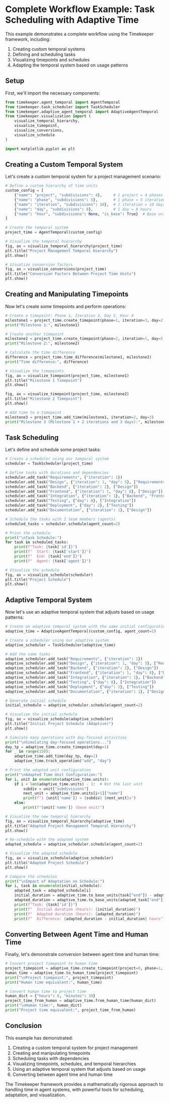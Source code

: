 # Complete Workflow Example: Task Scheduling with Adaptive Time

This example demonstrates a complete workflow using the Timekeeper framework, including:

1. Creating custom temporal systems
2. Defining and scheduling tasks
3. Visualizing timepoints and schedules
4. Adapting the temporal system based on usage patterns

## Setup

First, we'll import the necessary components:

```python
from timekeeper.agent_temporal import AgentTemporal
from timekeeper.task_scheduler import TaskScheduler
from timekeeper.adaptive_agent_temporal import AdaptiveAgentTemporal
from timekeeper.visualization import (
    visualize_temporal_hierarchy,
    visualize_timepoint,
    visualize_conversions,
    visualize_schedule
)

import matplotlib.pyplot as plt
```

## Creating a Custom Temporal System

Let's create a custom temporal system for a project management scenario:

```python
# Define a custom hierarchy of time units
custom_config = [
    {"name": "project", "subdivisions": 4},     # 1 project = 4 phases
    {"name": "phase", "subdivisions": 5},       # 1 phase = 5 iterations
    {"name": "iteration", "subdivisions": 10},  # 1 iteration = 10 days
    {"name": "day", "subdivisions": 8},         # 1 day = 8 hours
    {"name": "hour", "subdivisions": None, "is_base": True}  # Base unit
]

# Create the temporal system
project_time = AgentTemporal(custom_config)

# Visualize the temporal hierarchy
fig, ax = visualize_temporal_hierarchy(project_time)
plt.title("Project Management Temporal Hierarchy")
plt.show()

# Visualize conversion factors
fig, ax = visualize_conversions(project_time)
plt.title("Conversion Factors Between Project Time Units")
plt.show()
```

## Creating and Manipulating Timepoints

Now let's create some timepoints and perform operations:

```python
# Create a timepoint: Phase 1, Iteration 3, Day 2, Hour 4
milestone1 = project_time.create_timepoint(phase=1, iteration=3, day=2, hour=4)
print("Milestone 1:", milestone1)

# Create another timepoint
milestone2 = project_time.create_timepoint(phase=2, iteration=1, day=5, hour=2)
print("Milestone 2:", milestone2)

# Calculate the time difference
difference = project_time.time_difference(milestone1, milestone2)
print("Time difference:", difference)

# Visualize the timepoints
fig, ax = visualize_timepoint(project_time, milestone1)
plt.title("Milestone 1 Timepoint")
plt.show()

fig, ax = visualize_timepoint(project_time, milestone2)
plt.title("Milestone 2 Timepoint")
plt.show()

# Add time to a timepoint
milestone3 = project_time.add_time(milestone1, iteration=2, day=3)
print("Milestone 3 (Milestone 1 + 2 iterations and 3 days):", milestone3)
```

## Task Scheduling

Let's define and schedule some project tasks:

```python
# Create a scheduler using our temporal system
scheduler = TaskScheduler(project_time)

# Define tasks with durations and dependencies
scheduler.add_task("Requirements", {"iteration": 1})
scheduler.add_task("Design", {"iteration": 1, "day": 5}, ["Requirements"])
scheduler.add_task("Backend", {"iteration": 2}, ["Design"])
scheduler.add_task("Frontend", {"iteration": 1, "day": 8}, ["Design"])
scheduler.add_task("Integration", {"iteration": 1}, ["Backend", "Frontend"])
scheduler.add_task("Testing", {"day": 8}, ["Integration"])
scheduler.add_task("Deployment", {"day": 2}, ["Testing"])
scheduler.add_task("Documentation", {"iteration": 1}, ["Design"])

# Schedule the tasks with 2 team members (agents)
scheduled_tasks = scheduler.schedule(agent_count=2)

# Print the schedule
print("\nTask Schedule:")
for task in scheduled_tasks:
    print(f"Task: {task['id']}")
    print(f"  Start: {task['start']}")
    print(f"  End: {task['end']}")
    print(f"  Agent: {task['agent']}")

# Visualize the schedule
fig, ax = visualize_schedule(scheduler)
plt.title("Project Schedule")
plt.show()
```

## Adaptive Temporal System

Now let's use an adaptive temporal system that adjusts based on usage patterns:

```python
# Create an adaptive temporal system with the same initial configuration
adaptive_time = AdaptiveAgentTemporal(custom_config, agent_count=2)

# Create a scheduler using our adaptive system
adaptive_scheduler = TaskScheduler(adaptive_time)

# Add the same tasks
adaptive_scheduler.add_task("Requirements", {"iteration": 1})
adaptive_scheduler.add_task("Design", {"iteration": 1, "day": 5}, ["Requirements"])
adaptive_scheduler.add_task("Backend", {"iteration": 2}, ["Design"])
adaptive_scheduler.add_task("Frontend", {"iteration": 1, "day": 8}, ["Design"])
adaptive_scheduler.add_task("Integration", {"iteration": 1}, ["Backend", "Frontend"])
adaptive_scheduler.add_task("Testing", {"day": 8}, ["Integration"])
adaptive_scheduler.add_task("Deployment", {"day": 2}, ["Testing"])
adaptive_scheduler.add_task("Documentation", {"iteration": 1}, ["Design"])

# Generate initial schedule
initial_schedule = adaptive_scheduler.schedule(agent_count=2)

# Visualize the initial schedule
fig, ax = visualize_schedule(adaptive_scheduler)
plt.title("Initial Project Schedule (Adaptive)")
plt.show()

# Simulate many operations with day-focused activities
print("\nSimulating day-focused operations...")
day_tp = adaptive_time.create_timepoint(day=1)
for _ in range(150):
    adaptive_time.add_time(day_tp, day=1)
    adaptive_time.track_operation("add", "day")

# Print the adapted unit configuration
print("\nAdapted Time Unit Configuration:")
for i, unit in enumerate(adaptive_time.units):
    if i < len(adaptive_time.units) - 1:  # Not the last unit
        subdiv = unit["subdivisions"]
        next_unit = adaptive_time.units[i+1]["name"]
        print(f"1 {unit['name']} = {subdiv} {next_unit}s")
    else:
        print(f"{unit['name']} (base unit)")

# Visualize the new temporal hierarchy
fig, ax = visualize_temporal_hierarchy(adaptive_time)
plt.title("Adapted Project Management Temporal Hierarchy")
plt.show()

# Re-schedule with the adapted system
adapted_schedule = adaptive_scheduler.schedule(agent_count=2)

# Visualize the adapted schedule
fig, ax = visualize_schedule(adaptive_scheduler)
plt.title("Adapted Project Schedule")
plt.show()

# Compare the schedules
print("\nImpact of Adaptation on Schedule:")
for i, task in enumerate(initial_schedule):
    adapted_task = adapted_schedule[i]
    initial_duration = adaptive_time.to_base_units(task["end"]) - adaptive_time.to_base_units(task["start"])
    adapted_duration = adaptive_time.to_base_units(adapted_task["end"]) - adaptive_time.to_base_units(adapted_task["start"])
    print(f"Task: {task['id']}")
    print(f"  Initial duration (hours): {initial_duration}")
    print(f"  Adapted duration (hours): {adapted_duration}")
    print(f"  Difference: {adapted_duration - initial_duration} hours")
```

## Converting Between Agent Time and Human Time

Finally, let's demonstrate conversion between agent time and human time:

```python
# Convert project timepoint to human time
project_timepoint = adaptive_time.create_timepoint(project=0, phase=1, iteration=2, day=3, hour=4)
human_time = adaptive_time.to_human_time(project_timepoint)
print("\nProject timepoint:", project_timepoint)
print("Human time equivalent:", human_time)

# Convert human time to project time
human_dict = {"hours": 6, "minutes": 30}
project_time_from_human = adaptive_time.from_human_time(human_dict)
print("\nHuman time:", human_dict)
print("Project time equivalent:", project_time_from_human)
```

## Conclusion

This example has demonstrated:

1. Creating a custom temporal system for project management
2. Creating and manipulating timepoints
3. Scheduling tasks with dependencies
4. Visualizing timepoints, schedules, and temporal hierarchies
5. Using an adaptive temporal system that adjusts based on usage
6. Converting between agent time and human time

The Timekeeper framework provides a mathematically rigorous approach to handling time in agent systems, with powerful tools for scheduling, adaptation, and visualization.
